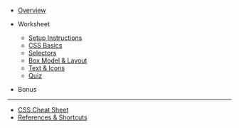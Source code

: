 - [Overview](/css/)

- Worksheet

  - [Setup Instructions](/css/setup/)
  - [CSS Basics](/css/1-css-basics/)
  - [Selectors](/css/2-selectors/)
  - [Box Model & Layout](/css/3-box-model-layout/)
  - [Text & Icons](/css/4-text-icons/)
  - [Quiz](/css/quiz.md)

- Bonus
  <!-- - [Media Queries](/css/homework/media-query.md) -->
  <!-- - [Homework](/css/homework/homework.md) -->

---

<!-- - [Answer Key](/css/answer-key.md) -->
- [CSS Cheat Sheet](/css/references/css_cheat_sheet.md)
- [References & Shortcuts](/css/references/)
